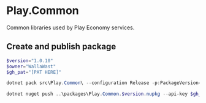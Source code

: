 # Play.Common
Common libraries used by Play Economy services.

## Create and publish package
```powershell
$version="1.0.10"
$owner="WallaWast"
$gh_pat="[PAT HERE]"

dotnet pack src\Play.Common\ --configuration Release -p:PackageVersion=$version -p:RepositoryUrl=https://github.com/$owner/play.common -o ..\packages

dotnet nuget push ..\packages\Play.Common.$version.nupkg --api-key $gh_pat --source "github"
```